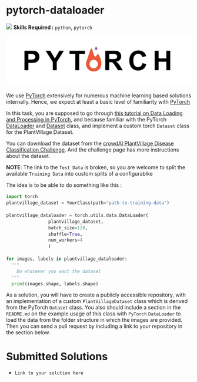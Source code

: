 # pytorch-dataloader
![](https://img.shields.io/badge/difficulty-easy-brightgreen.svg)
**Skills Required :** `python`, `pytorch`

![pytorch](images/pytorch.jpeg)

We use [PyTorch](http://pytorch.org/) extensively for numerous machine learning based solutions internally.
Hence, we expect at least a basic level of familiarity with [PyTorch](http://pytorch.org/)

In this task, you are supposed to go through [this tutorial on Data Loading and Processing in PyTorch](http://pytorch.org/tutorials/beginner/data_loading_tutorial.html), and because familiar with the PyTorch [DataLoader](http://pytorch.org/docs/master/data.html#torch.utils.data.DataLoader) and [Dataset](http://pytorch.org/docs/master/data.html#torch.utils.data.Dataset) class, and implement a
custom torch `Dataset` class for the PlantVillage Dataset.

You can download the dataset from the [crowdAI PlantVillage Disease Classification Challenge](https://www.crowdai.org/challenges/plantvillage-disease-classification-challenge).
And the challenge page has more instructions about the dataset.

__NOTE__: The link to the `Test Data` is broken, so you are welcome to split the available `Training Data` into custom splits
of a configurablke

The idea is to be able to do something like this :

```python
import torch
plantvillage_dataset = YourClass(path="path-to-training-data")

plantvillage_dataloader = torch.utils.data.DataLoader(
                plantvillage_dataset,
                batch_size=128,
                shuffle=True,
                num_workers=4
                )

for images, labels in plantvillage_dataloader:
  """
    Do whatever you want the dataset
  """
  print(images.shape, labels.shape)
```

As a solution, you will have to create a publicly accessible repository, with an implementation of a custom `PlantVillageDataset` class which is derived from
the PyTorch `Dataset` class.
You also should include a section in the `README.md` on the example usage of this class with `PyTorch` `DataLoader` to load the data from the folder structure in which the images are provided.
Then you can send a pull request by including a link to your repository in the section below.

# Submitted Solutions
* `Link to your solution here`
